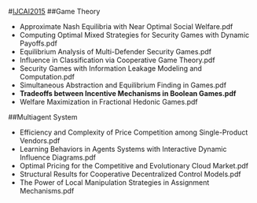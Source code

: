 #[IJCAI2015](http://www.aaai.org/Library/IJCAI/ijcai15contents.php)
##Game Theory
- Approximate Nash Equilibria with Near Optimal Social Welfare.pdf
- Computing Optimal Mixed Strategies for Security Games with Dynamic Payoffs.pdf
- Equilibrium Analysis of Multi-Defender Security Games.pdf	
- Influence in Classification via Cooperative Game Theory.pdf
- Security Games with Information Leakage Modeling and Computation.pdf	
- Simultaneous Abstraction and Equilibrium Finding in Games.pdf	
- **Tradeoffs between Incentive Mechanisms in Boolean Games.pdf**
- Welfare Maximization in Fractional Hedonic Games.pdf

##Multiagent System
- Efficiency and Complexity of Price Competition among Single-Product Vendors.pdf	
- Learning Behaviors in Agents Systems with Interactive Dynamic Influence Diagrams.pdf	
- Optimal Pricing for the Competitive and Evolutionary Cloud Market.pdf	
- Structural Results for Cooperative Decentralized Control Models.pdf	
- The Power of Local Manipulation Strategies in Assignment Mechanisms.pdf
